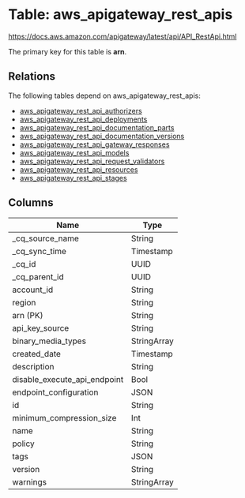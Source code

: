 # Table: aws_apigateway_rest_apis

https://docs.aws.amazon.com/apigateway/latest/api/API_RestApi.html

The primary key for this table is **arn**.

## Relations
The following tables depend on aws_apigateway_rest_apis:
  - [aws_apigateway_rest_api_authorizers](aws_apigateway_rest_api_authorizers.md)
  - [aws_apigateway_rest_api_deployments](aws_apigateway_rest_api_deployments.md)
  - [aws_apigateway_rest_api_documentation_parts](aws_apigateway_rest_api_documentation_parts.md)
  - [aws_apigateway_rest_api_documentation_versions](aws_apigateway_rest_api_documentation_versions.md)
  - [aws_apigateway_rest_api_gateway_responses](aws_apigateway_rest_api_gateway_responses.md)
  - [aws_apigateway_rest_api_models](aws_apigateway_rest_api_models.md)
  - [aws_apigateway_rest_api_request_validators](aws_apigateway_rest_api_request_validators.md)
  - [aws_apigateway_rest_api_resources](aws_apigateway_rest_api_resources.md)
  - [aws_apigateway_rest_api_stages](aws_apigateway_rest_api_stages.md)

## Columns
| Name          | Type          |
| ------------- | ------------- |
|_cq_source_name|String|
|_cq_sync_time|Timestamp|
|_cq_id|UUID|
|_cq_parent_id|UUID|
|account_id|String|
|region|String|
|arn (PK)|String|
|api_key_source|String|
|binary_media_types|StringArray|
|created_date|Timestamp|
|description|String|
|disable_execute_api_endpoint|Bool|
|endpoint_configuration|JSON|
|id|String|
|minimum_compression_size|Int|
|name|String|
|policy|String|
|tags|JSON|
|version|String|
|warnings|StringArray|